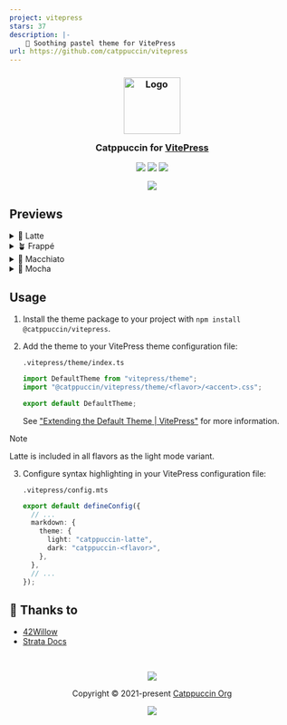 ```yaml
---
project: vitepress
stars: 37
description: |-
    📝 Soothing pastel theme for VitePress
url: https://github.com/catppuccin/vitepress
---
```


<h3 align="center">
	<img src="https://raw.githubusercontent.com/catppuccin/catppuccin/main/assets/logos/exports/1544x1544_circle.png" width="100" alt="Logo"/><br/>
	<img src="https://raw.githubusercontent.com/catppuccin/catppuccin/main/assets/misc/transparent.png" height="30" width="0px"/>
	Catppuccin for <a href="https://github.com/vuejs/vitepress">VitePress</a>
	<img src="https://raw.githubusercontent.com/catppuccin/catppuccin/main/assets/misc/transparent.png" height="30" width="0px"/>
</h3>

<p align="center">
	<a href="https://github.com/catppuccin/vitepress/stargazers"><img src="https://img.shields.io/github/stars/catppuccin/vitepress?colorA=363a4f&colorB=b7bdf8&style=for-the-badge"></a>
	<a href="https://github.com/catppuccin/vitepress/issues"><img src="https://img.shields.io/github/issues/catppuccin/vitepress?colorA=363a4f&colorB=f5a97f&style=for-the-badge"></a>
	<a href="https://github.com/catppuccin/vitepress/contributors"><img src="https://img.shields.io/github/contributors/catppuccin/vitepress?colorA=363a4f&colorB=a6da95&style=for-the-badge"></a>
</p>

<p align="center">
	<img src="https://raw.githubusercontent.com/catppuccin/vitepress/main/assets/preview.webp"/>
</p>

## Previews

<details>
<summary>🌻 Latte</summary>
<img src="https://raw.githubusercontent.com/catppuccin/vitepress/main/assets/latte.webp"/>
</details>
<details>
<summary>🪴 Frappé</summary>
<img src="https://raw.githubusercontent.com/catppuccin/vitepress/main/assets/frappe.webp"/>
</details>
<details>
<summary>🌺 Macchiato</summary>
<img src="https://raw.githubusercontent.com/catppuccin/vitepress/main/assets/macchiato.webp"/>
</details>
<details>
<summary>🌿 Mocha</summary>
<img src="https://raw.githubusercontent.com/catppuccin/vitepress/main/assets/mocha.webp"/>
</details>

## Usage

1. Install the theme package to your project with `npm install @catppuccin/vitepress`.

2. Add the theme to your VitePress theme configuration file:

   `.vitepress/theme/index.ts`

   ```ts
   import DefaultTheme from "vitepress/theme";
   import "@catppuccin/vitepress/theme/<flavor>/<accent>.css";

   export default DefaultTheme;
   ```

   See ["Extending the Default Theme | VitePress"](https://vitepress.dev/guide/extending-default-theme#extending-the-default-theme) for more information.

> [!NOTE]
> Latte is included in all flavors as the light mode variant.

3. Configure syntax highlighting in your VitePress configuration file:

   `.vitepress/config.mts`

   ```ts
   export default defineConfig({
     // ...
     markdown: {
       theme: {
         light: "catppuccin-latte",
         dark: "catppuccin-<flavor>",
       },
     },
     // ...
   });
   ```

## 💝 Thanks to

- [42Willow](https://github.com/42willow)
- [Strata Docs](https://github.com/StrataWM/strata/blob/5daa4f102a7a03bb73dbe84e43d7ae1cb64d2c54/docs/.vitepress/theme/colors.css)

&nbsp;

<p align="center">
	<img src="https://raw.githubusercontent.com/catppuccin/catppuccin/main/assets/footers/gray0_ctp_on_line.svg?sanitize=true" />
</p>

<p align="center">
	Copyright &copy; 2021-present <a href="https://github.com/catppuccin" target="_blank">Catppuccin Org</a>
</p>

<p align="center">
	<a href="https://github.com/catppuccin/catppuccin/blob/main/LICENSE"><img src="https://img.shields.io/static/v1.svg?style=for-the-badge&label=License&message=MIT&logoColor=d9e0ee&colorA=363a4f&colorB=b7bdf8"/></a>
</p>

